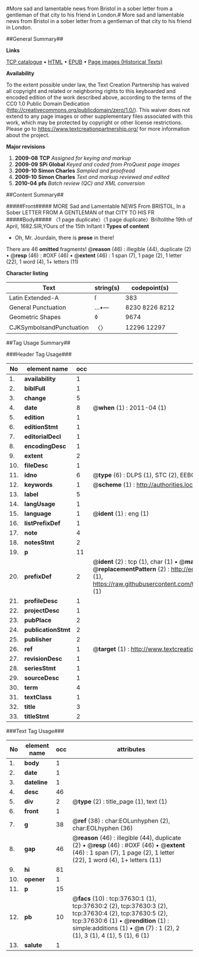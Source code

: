 #More sad and lamentable news from Bristol in a sober letter from a gentleman of that city to his friend in London.#
More sad and lamentable news from Bristol in a sober letter from a gentleman of that city to his friend in London.

##General Summary##

**Links**

[TCP catalogue](http://www.ota.ox.ac.uk/tcp/)  • 
[HTML](http://tei.it.ox.ac.uk/tcp/Texts-HTML/free/A70/A70620.html)  • 
[EPUB](http://tei.it.ox.ac.uk/tcp/Texts-EPUB/free/A70/A70620.epub) • 
[Page images (Historical Texts)](https://historicaltexts.jisc.ac.uk/eebo-99833155e)

**Availability**

To the extent possible under law, the Text Creation Partnership has waived all copyright and related or neighboring rights to this keyboarded and encoded edition of the work described above, according to the terms of the CC0 1.0 Public Domain Dedication (http://creativecommons.org/publicdomain/zero/1.0/). This waiver does not extend to any page images or other supplementary files associated with this work, which may be protected by copyright or other license restrictions. Please go to https://www.textcreationpartnership.org/ for more information about the project.

**Major revisions**

1. __2009-08__ __TCP__ *Assigned for keying and markup*
1. __2009-09__ __SPi Global__ *Keyed and coded from ProQuest page images*
1. __2009-10__ __Simon Charles__ *Sampled and proofread*
1. __2009-10__ __Simon Charles__ *Text and markup reviewed and edited*
1. __2010-04__ __pfs__ *Batch review (QC) and XML conversion*

##Content Summary##

#####Front#####
MORE Sad and Lamentable NEWS From BRISTOL, In a Sober
LETTER FROM A GENTLEMAN of that CITY TO HIS FR
#####Body#####
〈1 page duplicate〉〈1 page duplicate〉Briſtollthe 19th of April, 1682.SIR,YOurs of the 15th Inſtant I 
**Types of content**

  * Oh, Mr. Jourdain, there is **prose** in there!

There are 46 **omitted** fragments! 
 @__reason__ (46) : illegible (44), duplicate (2)  •  @__resp__ (46) : #OXF (46)  •  @__extent__ (46) : 1 span (7), 1 page (2), 1 letter (22), 1 word (4), 1+ letters (11)

**Character listing**


|Text|string(s)|codepoint(s)|
|---|---|---|
|Latin Extended-A|ſ|383|
|General Punctuation|…•—|8230 8226 8212|
|Geometric Shapes|◊|9674|
|CJKSymbolsandPunctuation|〈〉|12296 12297|

##Tag Usage Summary##

###Header Tag Usage###

|No|element name|occ|attributes|
|---|---|---|---|
|1.|__availability__|1||
|2.|__biblFull__|1||
|3.|__change__|5||
|4.|__date__|8| @__when__ (1) : 2011-04 (1)|
|5.|__edition__|1||
|6.|__editionStmt__|1||
|7.|__editorialDecl__|1||
|8.|__encodingDesc__|1||
|9.|__extent__|2||
|10.|__fileDesc__|1||
|11.|__idno__|6| @__type__ (6) : DLPS (1), STC (2), EEBO-CITATION (1), PROQUEST (1), VID (1)|
|12.|__keywords__|1| @__scheme__ (1) : http://authorities.loc.gov/ (1)|
|13.|__label__|5||
|14.|__langUsage__|1||
|15.|__language__|1| @__ident__ (1) : eng (1)|
|16.|__listPrefixDef__|1||
|17.|__note__|4||
|18.|__notesStmt__|2||
|19.|__p__|11||
|20.|__prefixDef__|2| @__ident__ (2) : tcp (1), char (1)  •  @__matchPattern__ (2) : ([0-9\-]+):([0-9IVX]+) (1), (.+) (1)  •  @__replacementPattern__ (2) : http://eebo.chadwyck.com/downloadtiff?vid=$1&page=$2 (1), https://raw.githubusercontent.com/textcreationpartnership/Texts/master/tcpchars.xml#$1 (1)|
|21.|__profileDesc__|1||
|22.|__projectDesc__|1||
|23.|__pubPlace__|2||
|24.|__publicationStmt__|2||
|25.|__publisher__|2||
|26.|__ref__|1| @__target__ (1) : http://www.textcreationpartnership.org/docs/. (1)|
|27.|__revisionDesc__|1||
|28.|__seriesStmt__|1||
|29.|__sourceDesc__|1||
|30.|__term__|4||
|31.|__textClass__|1||
|32.|__title__|3||
|33.|__titleStmt__|2||


###Text Tag Usage###

|No|element name|occ|attributes|
|---|---|---|---|
|1.|__body__|1||
|2.|__date__|1||
|3.|__dateline__|1||
|4.|__desc__|46||
|5.|__div__|2| @__type__ (2) : title_page (1), text (1)|
|6.|__front__|1||
|7.|__g__|38| @__ref__ (38) : char:EOLunhyphen (2), char:EOLhyphen (36)|
|8.|__gap__|46| @__reason__ (46) : illegible (44), duplicate (2)  •  @__resp__ (46) : #OXF (46)  •  @__extent__ (46) : 1 span (7), 1 page (2), 1 letter (22), 1 word (4), 1+ letters (11)|
|9.|__hi__|81||
|10.|__opener__|1||
|11.|__p__|15||
|12.|__pb__|10| @__facs__ (10) : tcp:37630:1 (1), tcp:37630:2 (2), tcp:37630:3 (2), tcp:37630:4 (2), tcp:37630:5 (2), tcp:37630:6 (1)  •  @__rendition__ (1) : simple:additions (1)  •  @__n__ (7) : 1 (2), 2 (1), 3 (1), 4 (1), 5 (1), 6 (1)|
|13.|__salute__|1||
